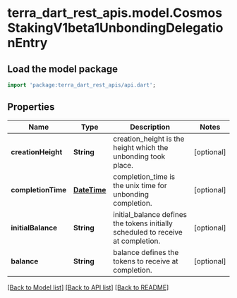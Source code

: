 # terra_dart_rest_apis.model.CosmosStakingV1beta1UnbondingDelegationEntry

## Load the model package
```dart
import 'package:terra_dart_rest_apis/api.dart';
```

## Properties
Name | Type | Description | Notes
------------ | ------------- | ------------- | -------------
**creationHeight** | **String** | creation_height is the height which the unbonding took place. | [optional] 
**completionTime** | [**DateTime**](DateTime.md) | completion_time is the unix time for unbonding completion. | [optional] 
**initialBalance** | **String** | initial_balance defines the tokens initially scheduled to receive at completion. | [optional] 
**balance** | **String** | balance defines the tokens to receive at completion. | [optional] 

[[Back to Model list]](../README.md#documentation-for-models) [[Back to API list]](../README.md#documentation-for-api-endpoints) [[Back to README]](../README.md)


